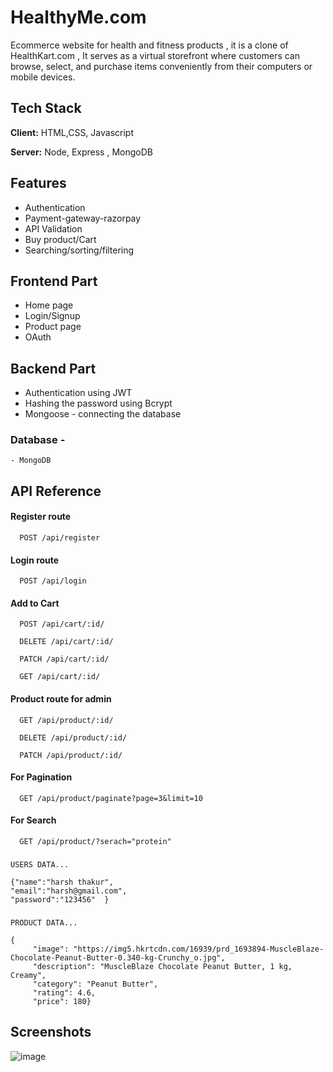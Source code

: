
# HealthyMe.com 
Ecommerce website for health and fitness products , it is a clone of HealthKart.com , It serves as a virtual storefront where customers can browse, select, and purchase items conveniently from their computers or mobile devices.


## Tech Stack

**Client:** HTML,CSS, Javascript

**Server:** Node, Express , MongoDB


## Features 
-  Authentication
-  Payment-gateway-razorpay
-  API Validation
-  Buy product/Cart
-  Searching/sorting/filtering

## Frontend Part
- Home page
- Login/Signup
- Product page
- OAuth

## Backend Part
- Authentication using JWT
- Hashing the password using Bcrypt
- Mongoose - connecting the database
### Database - 
    - MongoDB



## API Reference

#### Register route

```http
  POST /api/register
```

#### Login route


```http
  POST /api/login
```

#### Add to Cart

```http
  POST /api/cart/:id/
```
```http
  DELETE /api/cart/:id/
```
```http
  PATCH /api/cart/:id/
```
```http
  GET /api/cart/:id/
```


#### Product route for admin

```http
  GET /api/product/:id/
```
```http
  DELETE /api/product/:id/
```
```http
  PATCH /api/product/:id/
```

#### For Pagination 

```http
  GET /api/product/paginate?page=3&limit=10
```
#### For Search 

```http
  GET /api/product/?serach="protein"
```

 ### 
`USERS DATA...`

    {"name":"harsh thakur",
    "email":"harsh@gmail.com",
    "password":"123456"  }


 ### 
`PRODUCT DATA...`

    {
         "image": "https://img5.hkrtcdn.com/16939/prd_1693894-MuscleBlaze-Chocolate-Peanut-Butter-0.340-kg-Crunchy_o.jpg",
         "description": "MuscleBlaze Chocolate Peanut Butter, 1 kg, Creamy",
         "category": "Peanut Butter",
         "rating": 4.6,
         "price": 180}


## Screenshots
![image](https://user-images.githubusercontent.com/109690823/223182773-0b4fbf6a-be2e-4506-afe7-5aeec790eab6.png)




